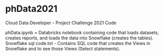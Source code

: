 # phData2021
Cloud Data Developer - Project Challenge 2021 Code

phData.ipynb = Databricks notebook containing code that loads datasets, creates reports, and loads the data into Snowflake (creates the tables).
Snowflake sql code.txt - Contains SQL code that creates the Views in Snowflake and to see those Views (Select statements).



